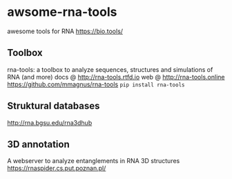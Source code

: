 # awsome-rna-tools
awesome tools for RNA
https://bio.tools/

## Toolbox

rna-tools: a toolbox to analyze sequences, structures and simulations of RNA (and more) docs @ http://rna-tools.rtfd.io web @ http://rna-tools.online https://github.com/mmagnus/rna-tools `pip install rna-tools`

## Struktural databases

http://rna.bgsu.edu/rna3dhub

## 3D annotation

A webserver to analyze entanglements in RNA 3D structures https://rnaspider.cs.put.poznan.pl/
